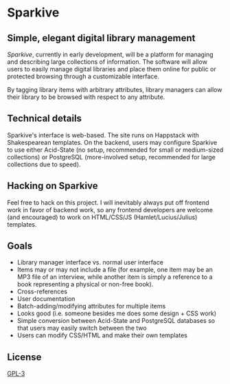Sparkive
========

Simple, elegant digital library management
------------------------------------------

*Sparkive*, currently in early development, will be a platform for managing and
describing large collections of information. The software will allow users to
easily manage digital libraries and place them online for public or protected
browsing through a customizable interface.

By tagging library items with arbitrary attributes, library managers can allow
their library to be browsed with respect to any attribute.


Technical details
-----------------

Sparkive's interface is web-based. The site runs on Happstack with Shakespearean
templates. On the backend, users may configure Sparkive to use either Acid-State
(no setup, recommended for small or medium-sized collections) or PostgreSQL
(more-involved setup, recommended for large collections due to speed).


Hacking on Sparkive
-------------------

Feel free to hack on this project. I will inevitably always put off frontend
work in favor of backend work, so any frontend developers are welcome (and
encouraged) to work on HTML/CSS/JS (Hamlet/Lucius/Julius) templates.

Goals
---------------

* Library manager interface vs. normal user interface
* Items may or may not include a file (for example, one item may be an MP3 file
  of an interview, while another item is simply a reference to a book
  representing a physical or non-free book).
* Cross-references
* User documentation
* Batch-adding/modifying attributes for multiple items
* Looks good (i.e. someone besides me does some design + CSS work)
* Simple conversion between Acid-State and PostgreSQL databases so that users
  may easily switch between the two
* Users can modify CSS/HTML and make their own templates

License
-------

[GPL-3](https://www.gnu.org/licenses/gpl-3.0.en.html)
